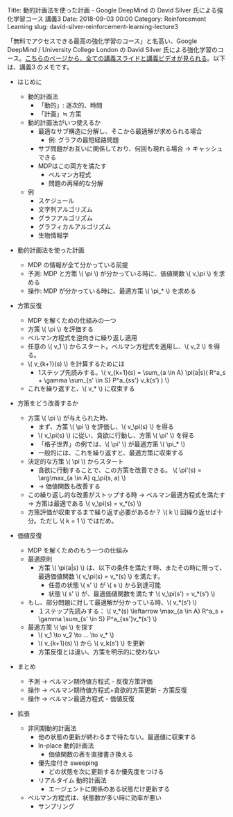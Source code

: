 Title: 動的計画法を使った計画 - Google DeepMind の David Silver 氏による強化学習コース 講義3
Date: 2018-09-03 00:00
Category: Reinforcement Learning
slug: david-silver-reinforcement-learning-lecture3

<script src='https://cdnjs.cloudflare.com/ajax/libs/mathjax/2.7.5/MathJax.js?config=TeX-MML-AM_CHTML' async></script>

「無料でアクセスできる最高の強化学習のコース」と名高い、Google DeepMind / University College London の David Silver 氏による強化学習のコース。[こちらのページから、全ての講義スライドと講義ビデオが見られる](http://www0.cs.ucl.ac.uk/staff/d.silver/web/Teaching.html)。以下は、講義3 のメモです。

- はじめに
	- 動的計画法
		- 「動的」: 逐次的、時間
		- 「計画」≒ 方策
	- 動的計画法がいつ使えるか
		- 最適なサブ構造に分解し、そこから最適解が求められる場合
			- 例: グラフの最短経路問題
		- サブ問題がお互いに関係しており、何回も現れる場合 → キャッシュできる
		- MDPはこの両方を満たす
			- ベルマン方程式
			- 問題の再帰的な分解
	- 例
		- スケジュール
		- 文字列アルゴリズム
		- グラフアルゴリズム
		- グラフィカルアルゴリズム
		- 生物情報学

- 動的計画法を使った計画
	- MDP の情報が全て分かっている前提
	- 予測: MDP と方策 \\( \pi \\) が分かっている時に、価値関数 \\( v_\pi \\) を求める
	- 操作: MDP が分かっている時に、最適方策 \\( \pi_* \\) を求める

- 方策反復
	- MDP を解くための仕組みの一つ
	- 方策 \\( \pi \\) を評価する
	- ベルマン方程式を逆向きに繰り返し適用
	- 任意の \\( v_1 \\) からスタート。ベルマン方程式を適用し、\\( v_2 \\) を得る。
	- \\( v_{k+1}(s) \\) を計算するためには
		- 1ステップ先読みする。\\( v_{k+1}(s) = \sum_{a \in A} \pi(a|s)( R^a_s + \gamma \sum_{s' \in S} P^a_{ss'} v_k(s') ) \\)
	- これを繰り返すと、\\( v_* \\) に収束する

- 方策をどう改善するか
	- 方策 \\( \pi \\) が与えられた時、
		- まず、方策 \\( \pi \\) を評価し、\\( v_\pi(s) \\) を得る
		- \\( v_\pi(s) \\) に従い、貪欲に行動し、方策 \\( \pi' \\) を得る
		- 「格子世界」の例では、\\( \pi' \\) が最適方策 \\( \pi_* \\)
		- 一般的には、これを繰り返すと、最適方策に収束する
	- 決定的な方策 \\( \pi \\) からスタート
		- 貪欲に行動することで、この方策を改善できる。 \\( \pi'(s) = \arg\max_{a \in A} q_\pi(s, a) \\)
		- → 価値関数も改善する
	- この繰り返し的な改善がストップする時 → ベルマン最適方程式を満たす → 方策は最適である \\( v_\pi(s) = v_*(s) \\)
	- 方策評価が収束するまで繰り返す必要があるか？ \\( k \\) 回繰り返せば十分。ただし \\( k = 1 \\) ではだめ。

- 価値反復
	- MDP を解くためのもう一つの仕組み
	- 最適原則
		- 方策 \\( \pi(a|s) \\) は、以下の条件を満たす時、またその時に限って、最適価値関数 \\( v_\pi(s) = v_*(s) \\) を満たす。
			- 任意の状態 \\( s' \\) が \\( s \\) から到達可能
			- 状態 \\( s' \\) が、最適価値関数を満たす \\( v_\pi(s') = v_*(s') \\)
	- もし、部分問題に対して最適解が分かっている時、\\( v_*(s') \\)
		- １ステップ先読みする： \\( v_\*(s) \leftarrow \max_{a \in A} R^a_s + \gamma \sum_{s' \in S} P^a_{ss'}v_\*(s') \\)
	- 最適方策 \\( \pi \\) を探す
		- \\( v_1 \to v_2 \to ... \to v_* \\)
		- \\( v_{k+1}(s) \\) から \\( v_k(s') \\) を更新
		- 方策反復とは違い、方策を明示的に使わない

- まとめ
	- 予測 → ベルマン期待値方程式 - 反復方策評価
	- 操作 → ベルマン期待値方程式+貪欲的方策更新 - 方策反復
	- 操作 → ベルマン最適方程式 - 価値反復

- 拡張
	- 非同期動的計画法
		- 他の状態の更新が終わるまで待たない。最適値に収束する
		- In-place 動的計画法　
			- 価値関数の表を直接書き換える
		- 優先度付き sweeping
			- どの状態を次に更新するか優先度をつける
		- リアルタイム 動的計画法
			- エージェントに関係のある状態だけ更新する
	- ベルマン方程式は、状態数が多い時に効率が悪い
		- サンプリング

